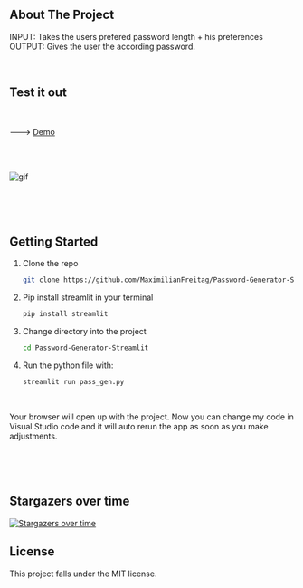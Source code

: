 ## About The Project
INPUT: Takes the users prefered password length + his preferences   <br /> 
OUTPUT: Gives the user the according password. 

<br />

<h2> Test it out </h2 >  <br> 

---> [Demo](https://share.streamlit.io/maximilianfreitag/password-generator-streamlit/pass_gen.py) 

<br />
<br />

![gif](https://user-images.githubusercontent.com/46624616/135414165-2716bc06-09b2-4e33-aa98-a5d4a8c39755.gif)



<br />
<br />
<br />


<!-- GETTING STARTED -->
## Getting Started


1. Clone the repo
   ```sh
   git clone https://github.com/MaximilianFreitag/Password-Generator-Streamlit.git
   ```

2. Pip install streamlit in your terminal
   ```sh
   pip install streamlit
   ```
3. Change directory into the project
   ```sh
   cd Password-Generator-Streamlit
   ```
4. Run the python file with: 
   ```sh
   streamlit run pass_gen.py 
   ```
<br />

Your browser will open up with the project. Now you can change my code in Visual Studio code and it will auto rerun the app as soon as you make adjustments.

<br />
<br />
<br />


## Stargazers over time

[![Stargazers over time](https://starchart.cc/MaximilianFreitag/Password-Generator-Streamlit.svg)](https://starchart.cc/MaximilianFreitag/Password-Generator-Streamlit)


## License
This project falls under the MIT license.
